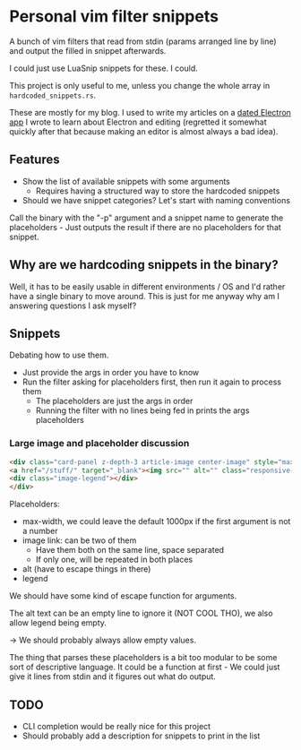 # Personal vim filter snippets
A bunch of vim filters that read from stdin (params arranged line by line) and output the filled in snippet afterwards.

I could just use LuaSnip snippets for these. I could.

This project is only useful to me, unless you change the whole array in `hardcoded_snippets.rs`.

These are mostly for my blog. I used to write my articles on a [dated Electron app](https://github.com/dkvz/electron-blog-authoring) I wrote to learn about Electron and editing (regretted it somewhat quickly after that because making an editor is almost always a bad idea).

## Features
- Show the list of available snippets with some arguments
    + Requires having a structured way to store the hardcoded snippets 
- Should we have snippet categories? Let's start with naming conventions

Call the binary with the "-p" argument and a snippet name to generate the placeholders - Just outputs the result if there are no placeholders for that snippet.

## Why are we hardcoding snippets in the binary?
Well, it has to be easily usable in different environments / OS and I'd rather have a single binary to move around. This is just for me anyway why am I answering questions I ask myself?

## Snippets
Debating how to use them.

- Just provide the args in order you have to know
- Run the filter asking for placeholders first, then run it again to process them
    + The placeholders are just the args in order
    + Running the filter with no lines being fed in prints the args placeholders

### Large image and placeholder discussion
```html
<div class="card-panel z-depth-3 article-image center-image" style="max-width: 1000px">
<a href="/stuff/" target="_blank"><img src="" alt="" class="responsive-img"></a>
<div class="image-legend"></div>
</div>
```

Placeholders:
* max-width, we could leave the default 1000px if the first argument is not a number
* image link: can be two of them
    * Have them both on the same line, space separated
    * If only one, will be repeated in both places
* alt (have to escape things in there)
* legend

We should have some kind of escape function for arguments.

The alt text can be an empty line to ignore it (NOT COOL THO), we also allow legend being empty.

-> We should probably always allow empty values.

The thing that parses these placeholders is a bit too modular to be some sort of descriptive language. It could be a function at first - We could just give it lines from stdin and it figures out what do output.

## TODO
- CLI completion would be really nice for this project
- Should probably add a description for snippets to print in the list
